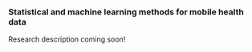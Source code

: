### Statistical and machine learning methods for mobile health data
Research description coming soon!
